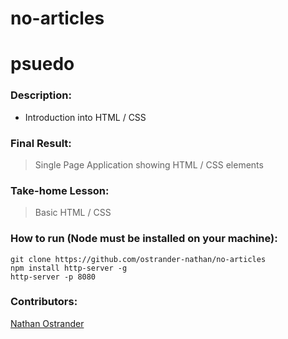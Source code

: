 # no-articles
# psuedo

### Description: 

* Introduction into HTML / CSS

### Final Result:
> Single Page Application showing HTML / CSS elements

### Take-home Lesson:

> Basic HTML / CSS


### How to run (Node must be installed on your machine):
```
git clone https://github.com/ostrander-nathan/no-articles
npm install http-server -g
http-server -p 8080
```


### Contributors:
[Nathan Ostrander](https://github.com/ostrander-nathan)